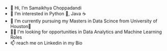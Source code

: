 - 👋 Hi, I’m Samaikhya Choppadandi
- 👀 I’m interested in Python 🐍, Java ☕
- 🌱 I’m currently pursuing my Masters in Data Scince from University of Houston🤘
- 👩‍💻 I'm looking for opportunities in Data Analytics and Machine Learning Roles
- 📫 reach me on Linkedin in my Bio

<!---
samaikhyachoppadandi/samaikhyachoppadandi is a ✨ special ✨ repository because its `README.md` (this file) appears on your GitHub profile.
You can click the Preview link to take a look at your changes.
--->
